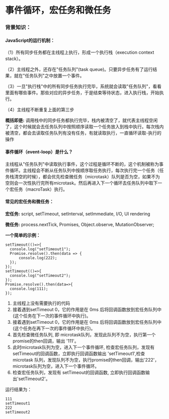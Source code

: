 # 事件循环，宏任务和微任务

### **背景知识：**
#### **JavaScript的运行机制：**

（1）所有同步任务都在主线程上执行，形成一个执行栈（execution context stack）。

（2）主线程之外，还存在"任务队列"(task queue)。只要异步任务有了运行结果，就在"任务队列"之中放置一个事件。

（3）一旦"执行栈"中的所有同步任务执行完毕，系统就会读取"任务队列"，看看里面有哪些事件。那些对应的异步任务，于是结束等待状态，进入执行栈，开始执行。

（4）主线程不断重复上面的第三步

**概括即是:** 调用栈中的同步任务都执行完毕，栈内被清空了，就代表主线程空闲了，这个时候就会去任务队列中按照顺序读取一个任务放入到栈中执行。每次栈内被清空，都会去读取任务队列有没有任务，有就读取执行，一直循环读取-执行的操作

#### **事件循环（event-loop）是什么？**
主线程从"任务队列"中读取执行事件，这个过程是循环不断的，这个机制被称为事件循环。主线程会不断从任务队列中按顺序取任务执行，每次执行完一个任务（任务栈清空的时候），都会优先检查微任务（microtask）队列是否为空，如果不为空则会一次性执行完所有microtask。然后再进入下一个循环去任务队列中取下一个宏任务（macroTask）执行。

#### **常见的宏任务和微任务：**
**宏任务:** script, setTimeout, setInterval, setImmediate, I/O, UI rendering

**微任务:** process.nextTick, Promises, Object.observe, MutationObserver;

**一个简单的示例：**
```
setTimeout(()=>{
  console.log("setTimeout1");
  Promise.resolve().then(data => {
      console.log(222);
  });
});
setTimeout(()=>{
  console.log("setTimeout2");
});
Promise.resolve().then(data=>{
  console.log(111);
});
```
1. 主线程上没有需要执行的代码
2. 接着遇到setTimeout 0，它的作用是在 0ms 后将回调函数放到宏任务队列中(这个任务在下一次的事件循环中执行)。
3. 接着遇到setTimeout 0，它的作用是在 0ms 后将回调函数放到宏任务队列中(这个任务在再下一次的事件循环中执行)。
4. 首先检查微任务队列, 即 microtask队列，发现此队列不为空，执行第一个promise的then回调，输出 '111'。
5. 此时microtask队列为空，进入下一个事件循环, 检查宏任务队列，发现有 setTimeout的回调函数，立即执行回调函数输出 'setTimeout1',检查microtask 队列，发现队列不为空，执行promise的then回调，输出'222'，microtask队列为空，进入下一个事件循环。
6. 检查宏任务队列，发现有 setTimeout的回调函数, 立即执行回调函数输出'setTimeout2'。

运行结果为：
```
111
setTimeout1
222
setTimeout2
```